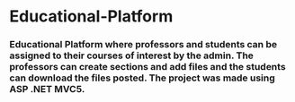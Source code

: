 # Educational-Platform
### Educational Platform where professors and students can be assigned to their courses of interest by the admin. The professors can create sections and add files and the students can download the files posted. The project was made using ASP .NET MVC5.
